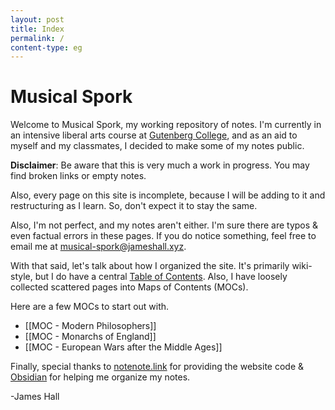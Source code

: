 ```yaml
---
layout: post
title: Index
permalink: /
content-type: eg
---
```

# Musical Spork
Welcome to Musical Spork, my working repository of notes. I'm currently in an intensive liberal arts course at [Gutenberg College](https://gutenberg.edu), and as an aid to myself and my classmates, I decided to make some of my notes public.

**Disclaimer**: Be aware that this is very much a work in progress. You may find broken links or empty notes. 

Also, every page on this site is incomplete, because I will be adding to it and restructuring as I learn. So, don't expect it to stay the same. 

Also, I'm not perfect, and my notes aren't either. I'm sure there are typos & even factual errors in these pages. If you do notice something, feel free to email me at [musical-spork@jameshall.xyz](mailto:musical-spork@jameshall.xyz). 

With that said, let's talk about how I organized the site. It's primarily wiki-style, but I do have a central [Table of Contents](/toc). Also, I have loosely collected scattered pages into Maps of Contents (MOCs).

Here are a few MOCs to start out with.
- [[MOC - Modern Philosophers]]
- [[MOC - Monarchs of England]]
- [[MOC - European Wars after the Middle Ages]]


Finally, special thanks to [notenote.link](https://github.com/Maxence-L/notenote.link) for providing the website code & [Obsidian](https://obsidian.md) for helping me organize my notes.

-James Hall
